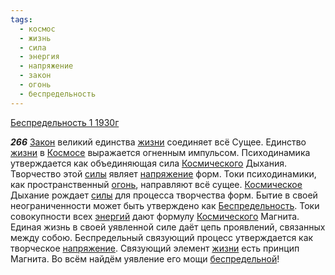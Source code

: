 ```yaml
---
tags:
  - космос
  - жизнь
  - сила
  - энергия
  - напряжение
  - закон
  - огонь
  - беспредельность
---
```


[Беспредельность 1 1930г](https://127.0.0.1:4002/agni/1930)

___266___
[Закон](../../../tags/#закон) великий единства [жизни](../../../tags/#жизнь) соединяет всё Сущее. Единство [жизни](../../../tags/#жизнь) в [Космосе](../../../tags/#космос) выражается огненным импульсом. Психодинамика утверждается как объединяющая сила [Космического](../../../tags/#космос) Дыхания. Творчество этой [силы](../../../tags/#сила) являет [напряжение](../../../tags/#напряжение) форм. Токи психодинамики, как пространственный [огонь](../../../tags/#огонь), направляют всё сущее. [Космическое](../../../tags/#космос) Дыхание рождает [силы](../../../tags/#сила) для процесса творчества форм. Бытие в своей неограниченности может быть утверждено как [Беспредельность](../../../tags/#беспредельность). Токи совокупности всех [энергий](../../../tags/#энергия) дают формулу [Космического](../../../tags/#космос) Магнита. Единая жизнь в своей уявленной силе даёт цепь проявлений, связанных между собою. Беспредельный связующий процесс утверждается как творческое [напряжение](../../../tags/#напряжение). Связующий элемент [жизни](../../../tags/#жизнь) есть принцип Магнита. Во всём найдём уявление его мощи [беспредельной](../../../tags/#беспредельность)!
